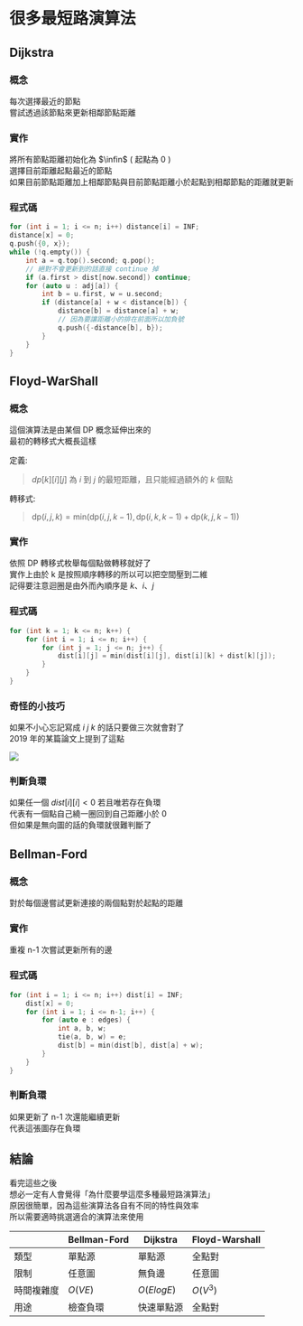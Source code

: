 # 很多最短路演算法
## Dijkstra
### 概念
每次選擇最近的節點 \
嘗試透過該節點來更新相鄰節點距離
### 實作
將所有節點距離初始化為 $\infin$ ( 起點為 0 ) \
選擇目前距離起點最近的節點 \
如果目前節點距離加上相鄰節點與目前節點距離小於起點到相鄰節點的距離就更新
### 程式碼
```cpp
for (int i = 1; i <= n; i++) distance[i] = INF;
distance[x] = 0;
q.push({0, x});
while (!q.empty()) {
	int a = q.top().second; q.pop();
    // 絕對不會更新到的話直接 continue 掉
    if (a.first > dist[now.second]) continue;
	for (auto u : adj[a]) {
		int b = u.first, w = u.second;
		if (distance[a] + w < distance[b]) {
			distance[b] = distance[a] + w;
            // 因為要讓距離小的排在前面所以加負號
			q.push({-distance[b], b});
		}
	}
}
```
## Floyd-WarShall
### 概念
這個演算法是由某個 DP 概念延伸出來的 \
最初的轉移式大概長這樣

定義:

> $dp[k][i][j]$ 為 $i$ 到 $j$ 的最短距離，且只能經過額外的 $k$ 個點

轉移式:

> $\mathrm {dp} (i,j,k)=\mathrm {min} {\Big (}\mathrm {dp} (i,j,k-1),\mathrm {dp} (i,k,k-1)+\mathrm {dp} (k,j,k-1){\Big )}$

### 實作
依照 DP 轉移式枚舉每個點做轉移就好了 \
實作上由於 k 是按照順序轉移的所以可以把空間壓到二維 \
記得要注意迴圈是由外而內順序是 $k$、$i$、$j$ 

### 程式碼
```cpp
for (int k = 1; k <= n; k++) {
	for (int i = 1; i <= n; i++) {
		for (int j = 1; j <= n; j++) {
			dist[i][j] = min(dist[i][j], dist[i][k] + dist[k][j]);
		}
	}
}
```
### 奇怪的小技巧
如果不小心忘記寫成 $i$ $j$ $k$ 的話只要做三次就會對了 \
2019 年的某篇論文上提到了這點

![](https://www.notion.so/image/https%3A%2F%2Fs3-us-west-2.amazonaws.com%2Fsecure.notion-static.com%2Fd477b2f1-0d39-4fe4-a359-31eac3004e02%2FUntitled.png?table=block&id=033abae1-3cc2-443d-ab3a-59a5b6e68366&spaceId=090471c9-4258-4339-8654-7be181344180&width=1720&userId=72aeb5d8-6609-42c6-8c49-344fc9073da7&cache=v2)

### 判斷負環
如果任一個 $dist[i][i] < 0$ 若且唯若存在負環 \
代表有一個點自己繞一圈回到自己距離小於 0 \
但如果是無向圖的話的負環就很難判斷了

## Bellman-Ford
### 概念
對於每個邊嘗試更新連接的兩個點對於起點的距離
### 實作
重複 n-1 次嘗試更新所有的邊
### 程式碼
```cpp
for (int i = 1; i <= n; i++) dist[i] = INF;
	dist[x] = 0;
	for (int i = 1; i <= n-1; i++) {
		for (auto e : edges) {
			int a, b, w;
			tie(a, b, w) = e;
			dist[b] = min(dist[b], dist[a] + w);
		}
	}
}
```
### 判斷負環
如果更新了 n-1 次還能繼續更新 \
代表這張圖存在負環
## 結論
看完這些之後 \
想必一定有人會覺得「為什麼要學這麼多種最短路演算法」 \
原因很簡單，因為這些演算法各自有不同的特性與效率 \
所以需要適時挑選適合的演算法來使用

|  | Bellman-Ford | Dijkstra | Floyd-Warshall |
| --- | --- | --- | --- |
| 類型 |  單點源 | 單點源 | 全點對 |
| 限制 | 任意圖 | 無負邊 | 任意圖 |
| 時間複雜度 | $O(VE)$ | $O(E log E)$ | $O(V^3)$ |
| 用途 | 檢查負環 | 快速單點源 | 全點對 |